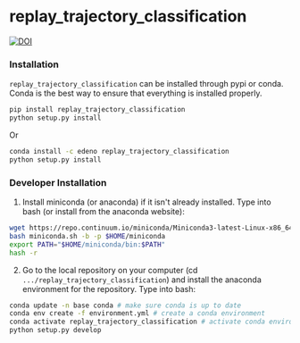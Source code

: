 # replay_trajectory_classification
[![DOI](https://zenodo.org/badge/177004334.svg)](https://zenodo.org/badge/latestdoi/177004334)


### Installation

`replay_trajectory_classification` can be installed through pypi or conda. Conda is the best way to ensure that everything is installed properly.

```bash
pip install replay_trajectory_classification
python setup.py install
```
Or

```bash
conda install -c edeno replay_trajectory_classification
python setup.py install
```

### Developer Installation ###
1. Install miniconda (or anaconda) if it isn't already installed. Type into bash (or install from the anaconda website):
```bash
wget https://repo.continuum.io/miniconda/Miniconda3-latest-Linux-x86_64.sh -O miniconda.sh;
bash miniconda.sh -b -p $HOME/miniconda
export PATH="$HOME/miniconda/bin:$PATH"
hash -r
```

2. Go to the local repository on your computer (cd `.../replay_trajectory_classification`) and install the anaconda environment for the repository. Type into bash:
```bash
conda update -n base conda # make sure conda is up to date
conda env create -f environment.yml # create a conda environment
conda activate replay_trajectory_classification # activate conda environment
python setup.py develop
```
